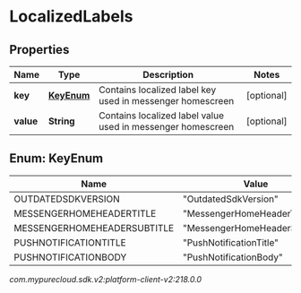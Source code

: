 # LocalizedLabels


## Properties

| Name | Type | Description | Notes |
| ------------ | ------------- | ------------- | ------------- |
| **key** | [**KeyEnum**](#Enum--KeyEnum) | Contains localized label key used in messenger homescreen |  [optional] |
| **value** | **String** | Contains localized label value used in messenger homescreen |  [optional] |


## Enum: KeyEnum

| Name | Value |
| ---- | ----- |
| OUTDATEDSDKVERSION | &quot;OutdatedSdkVersion&quot; | 
| MESSENGERHOMEHEADERTITLE | &quot;MessengerHomeHeaderTitle&quot; | 
| MESSENGERHOMEHEADERSUBTITLE | &quot;MessengerHomeHeaderSubTitle&quot; | 
| PUSHNOTIFICATIONTITLE | &quot;PushNotificationTitle&quot; | 
| PUSHNOTIFICATIONBODY | &quot;PushNotificationBody&quot; | 




_com.mypurecloud.sdk.v2:platform-client-v2:218.0.0_
